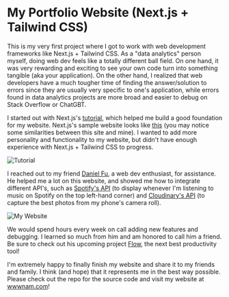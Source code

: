 # My Portfolio Website (Next.js + Tailwind CSS)

This is my very first project where I got to work with web development frameworks like Next.js + Tailwind CSS. As a "data analytics" person myself, doing web dev feels like a totally different ball field. On one hand, it was very rewarding and exciting to see your own code turn into something tangible (aka your application). On the other hand, I realized that web developers have a much tougher time of finding the answer/solution to errors since they are usually very specific to one's application, while errors found in data analytics projects are more broad and easier to debug on Stack Overflow or ChatGBT.

I started out with Next.js's [tutorial](https://nextjs.org/learn/basics/create-nextjs-app), which helped me build a good foundation for my website. Next.js's sample website looks like [this](https://next-learn-starter.vercel.app/) (you may notice some similarities between this site and mine). I wanted to add more personality and functionality to my website, but didn't have enough experience with Next.js + Tailwind CSS to progress. 

![Tutorial](https://cdn.discordapp.com/attachments/663146570765566003/1108462567971631134/image.png "Next.js's Tutorial")

I reached out to my friend [Daniel Fu](https://github.com/itsnotaka), a web dev enthusiast, for assistance. He helped me a lot on this website, and showed me how to integrate different API's, such as [Spotify's API](https://developer.spotify.com/documentation/web-api) (to display whenever I'm listening to music on Spotify on the top left-hand corner) and [Cloudinary's API](https://cloudinary.com/documentation/image_upload_api_reference) (to capture the best photos from my phone's camera roll). 

![My Website](https://cdn.discordapp.com/attachments/663146570765566003/1108461033338703972/image.png "Photos Page")

We would spend hours every week on call adding new features and debugging. I learned so much from him and am honored to call him a friend. Be sure to check out his upcoming project [Flow](https://www.flowapp.so/), the next best productivity tool!

I'm extremely happy to finally finish my website and share it to my friends and family. I think (and hope) that it represents me in the best way possible. Please check out the repo for the source code and visit my website at [wwwnam.com](https://www.wwwnam.com/)!
